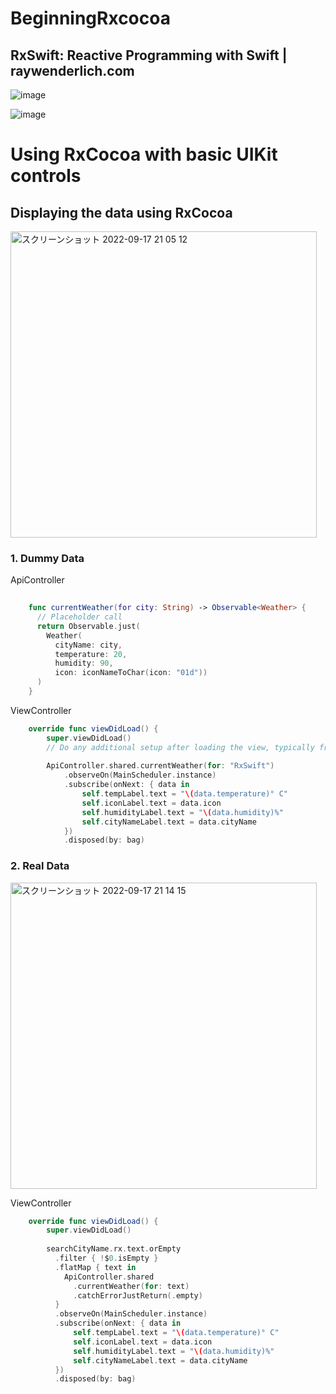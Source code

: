 # BeginningRxcocoa

## RxSwift: Reactive Programming with Swift | raywenderlich.com
![image](https://user-images.githubusercontent.com/47273077/185172130-b3557025-c636-4a1b-8490-c900c8312b77.png)

![image](https://user-images.githubusercontent.com/47273077/190855575-bc0bcad3-eac6-4db2-8734-ba6ff14589fb.png)

# Using RxCocoa with basic UIKit controls

## Displaying the data using RxCocoa

<img width="490" alt="スクリーンショット 2022-09-17 21 05 12" src="https://user-images.githubusercontent.com/47273077/190855767-8a84487d-4604-4255-8648-bb90a05c05ad.png">

### 1. Dummy Data
ApiController
```swift
    
    func currentWeather(for city: String) -> Observable<Weather> {
      // Placeholder call
      return Observable.just(
        Weather(
          cityName: city,
          temperature: 20,
          humidity: 90,
          icon: iconNameToChar(icon: "01d"))
      )
    }
```

ViewController
```swift
    override func viewDidLoad() {
        super.viewDidLoad()
        // Do any additional setup after loading the view, typically from a nib.
        
        ApiController.shared.currentWeather(for: "RxSwift")
            .observeOn(MainScheduler.instance)
            .subscribe(onNext: { data in
                self.tempLabel.text = "\(data.temperature)° C"
                self.iconLabel.text = data.icon
                self.humidityLabel.text = "\(data.humidity)%"
                self.cityNameLabel.text = data.cityName
            })
            .disposed(by: bag)
```

### 2. Real Data
<img width="490" alt="スクリーンショット 2022-09-17 21 14 15" src="https://user-images.githubusercontent.com/47273077/190856192-aa552cb4-5703-4b2c-bb25-fe14704eab49.png">

ViewController
```swift
    override func viewDidLoad() {
        super.viewDidLoad()
        
        searchCityName.rx.text.orEmpty
          .filter { !$0.isEmpty }
          .flatMap { text in
            ApiController.shared
              .currentWeather(for: text)
              .catchErrorJustReturn(.empty)
          }
          .observeOn(MainScheduler.instance)
          .subscribe(onNext: { data in
              self.tempLabel.text = "\(data.temperature)° C"
              self.iconLabel.text = data.icon
              self.humidityLabel.text = "\(data.humidity)%"
              self.cityNameLabel.text = data.cityName
          })
          .disposed(by: bag)
          
```


